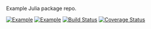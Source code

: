 Example Julia package repo.

[![Example](http://pkg.julialang.org/badges/Example_release.svg)](http://pkg.julialang.org/?pkg=Example&ver=release)
[![Example](http://pkg.julialang.org/badges/Example_nightly.svg)](http://pkg.julialang.org/?pkg=Example&ver=nightly)
[![Build Status](https://travis-ci.org/JuliaLang/Example.jl.png?branch=master)](https://travis-ci.org/JuliaLang/Example.jl)
[![Coverage Status](https://img.shields.io/coveralls/JuliaLang/Example.jl.svg)](https://coveralls.io/r/JuliaLang/Example.jl)
